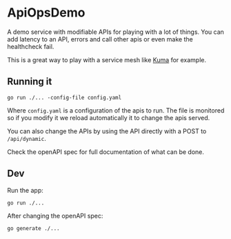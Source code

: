 # ApiOpsDemo

A demo service with modifiable APIs for playing with a lot of things.
You can add latency to an API, errors and call other apis or even make the healthcheck fail.

This is a great way to play with a service mesh like [Kuma](https://kuma.io) for example.

## Running it

```shell
go run ./... -config-file config.yaml
```

Where `config.yaml` is a configuration of the apis to run.
The file is monitored so if you modify it we reload automatically it to change the apis served.

You can also change the APIs by using the API directly with a POST to `/api/dynamic`.

Check the openAPI spec for full documentation of what can be done.

## Dev

Run the app:
```shell
go run ./...
```

After changing the openAPI spec:
```shell
go generate ./...
```
